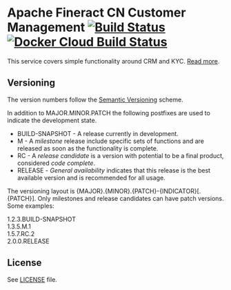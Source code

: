 # Apache Fineract CN Customer Management [![Build Status](https://api.travis-ci.com/apache/fineract-cn-customer.svg?branch=develop)](https://travis-ci.com/apache/fineract-cn-customer) [![Docker Cloud Build Status](https://img.shields.io/docker/cloud/build/apache/fineract-cn-customer)](https://hub.docker.com/r/apache/fineract-cn-customer/builds)

This service covers simple functionality around CRM and KYC. [Read more](https://cwiki.apache.org/confluence/display/FINERACT/Fineract+CN+Project+Structure#FineractCNProjectStructure-customer).

## Versioning
The version numbers follow the [Semantic Versioning](http://semver.org/) scheme.

In addition to MAJOR.MINOR.PATCH the following postfixes are used to indicate the development state.

* BUILD-SNAPSHOT - A release currently in development. 
* M - A _milestone_ release include specific sets of functions and are released as soon as the functionality is complete.
* RC - A _release candidate_ is a version with potential to be a final product, considered _code complete_.
* RELEASE - _General availability_ indicates that this release is the best available version and is recommended for all usage.

The versioning layout is {MAJOR}.{MINOR}.{PATCH}-{INDICATOR}[.{PATCH}]. Only milestones and release candidates can  have patch versions. Some examples:

1.2.3.BUILD-SNAPSHOT  
1.3.5.M.1  
1.5.7.RC.2  
2.0.0.RELEASE

## License
See [LICENSE](LICENSE) file.
